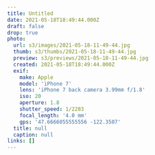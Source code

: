 ```yaml
---
title: Untitled
date: 2021-05-18T18:49:44.000Z
draft: false
drop: true
photo:
  url: s3/images/2021-05-18-11-49-44.jpg
  thumb: s3/thumbs/2021-05-18-11-49-44.jpg
  preview: s3/previews/2021-05-18-11-49-44.jpg
  created: 2021-05-18T18:49:44.000Z
  exif:
    make: Apple
    model: 'iPhone 7'
    lens: 'iPhone 7 back camera 3.99mm f/1.8'
    iso: 20
    aperture: 1.8
    shutter_speed: 1/2283
    focal_length: '4.0 mm'
    gps: '47.6666055555556 -122.3507'
  title: null
  caption: null
links: []
---
```

